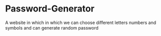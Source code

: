 # Password-Generator
A website in which in which we can choose different letters numbers and symbols and can generate random password
